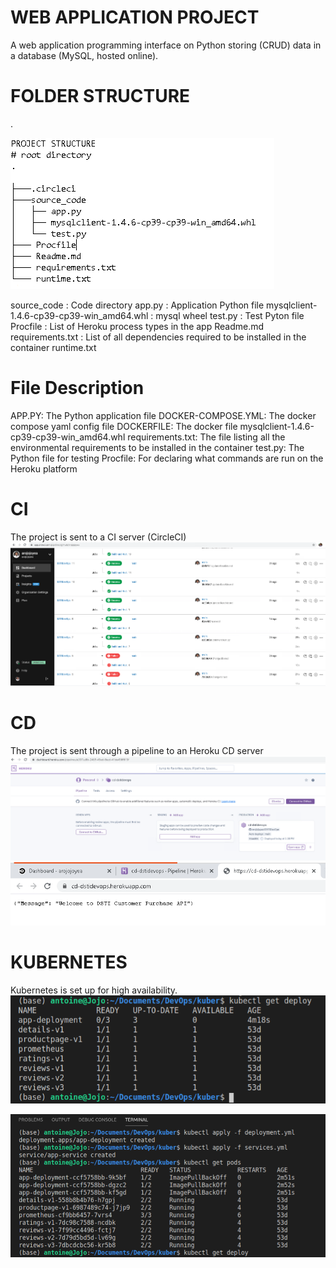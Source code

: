 # WEB APPLICATION PROJECT
A web application programming interface on Python storing (CRUD) data in a database (MySQL, hosted online).

# FOLDER STRUCTURE
.

![alt text](https://github.com/arojojoyea/DSTIDevOps/blob/main/folder_structure.png?raw=true)

source_code : Code directory
app.py :  Application Python file
mysqlclient-1.4.6-cp39-cp39-win_amd64.whl : mysql wheel
test.py : Test Pyton file
Procfile :  List of Heroku process types in the app
Readme.md
requirements.txt  : List of all dependencies required to be installed in the container
runtime.txt

# File Description
APP.PY: The Python application file
DOCKER-COMPOSE.YML: The docker compose yaml config file
DOCKERFILE:  The docker file
mysqlclient-1.4.6-cp39-cp39-win_amd64.whl
requirements.txt:   The file listing all the environmental requirements to be installed in the container
test.py: The Python file for testing 
Procfile: For declaring what commands are run on the Heroku platform
  
# CI
The project is sent to a CI server (CircleCI)
![alt text](https://github.com/arojojoyea/DSTIDevOps/blob/main/ci_img.png?raw=true)

# CD
The project is sent through a pipeline to an Heroku CD server
![alt text](https://github.com/arojojoyea/DSTIDevOps/blob/main/heroku_page.png?raw=true)
![alt text](https://github.com/arojojoyea/DSTIDevOps/blob/main/cd_show.png?raw=true)

# KUBERNETES
Kubernetes is set up for high availability.
![alt text](https://github.com/arojojoyea/DSTIDevOps/blob/main/kuber/kuber_pic.png?raw=true)

![alt text](https://github.com/arojojoyea/DSTIDevOps/blob/main/kuber/kuber_pic2.png?raw=true)
